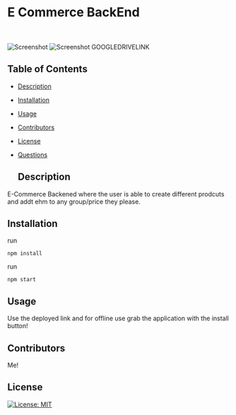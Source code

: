 
  # E Commerce BackEnd
   

  <br> </br>
  ![Screenshot](https://cdn.discordapp.com/attachments/304399938949742594/1070234878215475261/image.png)
  ![Screenshot](https://cdn.discordapp.com/attachments/304399938949742594/1070235622868000829/image.png)
  GOOGLEDRIVELINK
  ## Table of Contents
- [Description](#description)

- [Installation](#installation)

- [Usage](#usage)

- [Contributors](#contributors)


- [License](#license)

- [Questions](#questions)

  ## Description

E-Commerce Backened where the user is able to create different prodcuts and addt ehm to any group/price they please.  
  
  ## Installation

run 
```
npm install
```
run 
```
npm start
```
  ## Usage
  Use the deployed link and for offline use grab the application with the install button! 
  
  ## Contributors
  Me!
 
  ## License


[![License: MIT](https://img.shields.io/badge/License-MIT-blue.svg)](https://opensource.org/licenses/MIT)

